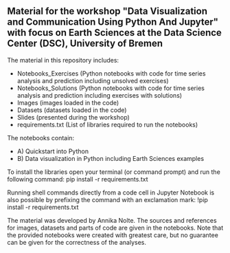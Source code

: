 ## Material for the workshop "Data Visualization and Communication Using Python And Jupyter" with focus on Earth Sciences at the Data Science Center (DSC), University of Bremen

The material in this repository includes:

- Notebooks_Exercises (Python notebooks with code for time series analysis and prediction including unsolved exercises)
- Notebooks_Solutions (Python notebooks with code for time series analysis and prediction including exercises with solutions)
- Images (images loaded in the code)
- Datasets (datasets loaded in the code)
- Slides (presented during the workshop)
- requirements.txt (List of libraries required to run the notebooks)

The notebooks contain:

- A) Quickstart into Python
- B) Data visualization in Python including Earth Sciences examples

To install the libraries open your terminal (or command prompt) and run the following command: pip install -r requirements.txt

Running shell commands directly from a code cell in Jupyter Notebook is also possible by prefixing the command with an exclamation mark: !pip install -r requirements.txt

The material was developed by Annika Nolte. The sources and references for images, datasets and parts of code are given in the notebooks. Note that the provided notebooks were created with greatest care, but no guarantee can be given for the correctness of the analyses.
